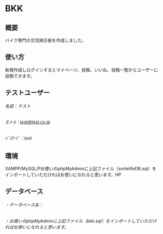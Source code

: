 # BKK
## 概要
バイク専門の交流掲示板を作成しました。
## 使い方
新規作成しログインするとマイページ、投稿、いいね、投稿一覧からユーザーに投稿できます。
## テストユーザー

###### 名前：テスト
###### Ｅﾒｰﾙ：test@test.co.jp
###### ﾊﾟｽﾜｰﾄﾞ：test
## 環境
XAMPP/MySQL/Pお使いのphpMyAdminに上記ファイル（smilelifeDB.sql）をインポートしていただければお使いになれると思います。HP
## データベース
###### ・データベース名：
###### ・お使いのphpMyAdminに上記ファイル（bkk.sql）をインポートしていただければお使いになれると思います。
